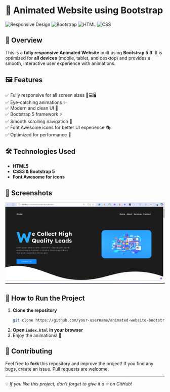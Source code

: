 # 🚀 Animated Website using Bootstrap

![Responsive Design](https://img.shields.io/badge/Responsive-✔️-blue) ![Bootstrap](https://img.shields.io/badge/Bootstrap-5.3-purple) ![HTML](https://img.shields.io/badge/HTML5-%23E34F26.svg?style=flat&logo=html5&logoColor=white) ![CSS](https://img.shields.io/badge/CSS3-%231572B6.svg?style=flat&logo=css3&logoColor=white)

## 🌟 Overview
This is a **fully responsive Animated Website** built using **Bootstrap 5.3**. It is optimized for **all devices** (mobile, tablet, and desktop) and provides a smooth, interactive user experience with animations.

## 🖼️ Features
✅ Fully responsive for all screen sizes 📱💻🖥️  
✅ Eye-catching animations ✨  
✅ Modern and clean UI 🎨  
✅ Bootstrap 5 framework ⚡  
✅ Smooth scrolling navigation 📜  
✅ Font Awesome icons for better UI experience 🎭  
✅ Optimized for performance 🚀  

## 🛠️ Technologies Used
- **HTML5**
- **CSS3 & Bootstrap 5**
- **Font Awesome for icons**


## 📸 Screenshots
![Website Preview](https://github.com/dishagiri23/Animated-Bootstrap/blob/89e78d6b4ebfc77d0dd96dac2ee552bdd3661ced/screenshot.png)

## 🚀 How to Run the Project
1. **Clone the repository**
   ```bash
   git clone https://github.com/your-username/animated-website-bootstrap.git
   ```
2. **Open `index.html` in your browser**
3. Enjoy the animations! 🎉


## 🤝 Contributing
Feel free to **fork** this repository and improve the project! If you find any bugs, create an issue. Pull requests are welcome.


---
💡 *If you like this project, don't forget to give it a ⭐ on GitHub!*
